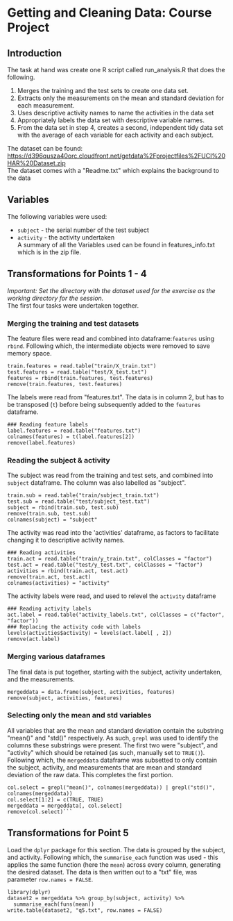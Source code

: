 # Getting and Cleaning Data: Course Project
## Introduction
The task at hand was create one R script called run_analysis.R that does the following.  
1. Merges the training and the test sets to create one data set.  
2. Extracts only the measurements on the mean and standard deviation for each measurement.  
3. Uses descriptive activity names to name the activities in the data set  
4. Appropriately labels the data set with descriptive variable names.  
5. From the data set in step 4, creates a second, independent tidy data set with the average of each variable for each activity and each subject. 

The dataset can be found: https://d396qusza40orc.cloudfront.net/getdata%2Fprojectfiles%2FUCI%20HAR%20Dataset.zip  
The dataset comes with a "Readme.txt" which explains the background to the data

## Variables
The following variables were used:  
* `subject` - the serial number of the test subject  
* `activity` - the activity undertaken  
A summary of all the Variables used can be found in features_info.txt which is in the zip file.

## Transformations for Points 1 - 4
*Important:* *Set the directory with the dataset used for the exercise as the working directory for the session.*  
The first four tasks were undertaken together.

### Merging the training and test datasets
The feature files were read and combined into dataframe:`features` using `rbind`. Following which, the intermediate objects were removed to save memory space.
```
train.features = read.table("train/X_train.txt")
test.features = read.table("test/X_test.txt")
features = rbind(train.features, test.features)
remove(train.features, test.features)
```
The labels were read from "features.txt". The data is in column 2, but has to be transposed (`t`) before being subsequently added to the `features` dataframe.
```
### Reading feature labels
label.features = read.table("features.txt")
colnames(features) = t(label.features[2])
remove(label.features)
```

### Reading the subject & activity
The subject was read from the training and test sets, and combined into `subject` dataframe. The column was also labelled as "subject".
```
train.sub = read.table("train/subject_train.txt")
test.sub = read.table("test/subject_test.txt")
subject = rbind(train.sub, test.sub)
remove(train.sub, test.sub)
colnames(subject) = "subject"
```

The activity was read into the 'activities' dataframe, as factors to facilitate changing it to descriptive activity names.
```
### Reading activities
train.act = read.table("train/y_train.txt", colClasses = "factor")
test.act = read.table("test/y_test.txt", colClasses = "factor")
activities = rbind(train.act, test.act)
remove(train.act, test.act)
colnames(activities) = "activity"
```
The activity labels were read, and used to relevel the `activity` dataframe
```
### Reading activity labels
act.label = read.table("activity_labels.txt", colClasses = c("factor", "factor"))
### Replacing the activity code with labels
levels(activities$activity) = levels(act.label[ , 2])
remove(act.label)
```

### Merging various dataframes
The final data is put together, starting with the subject, activity undertaken, and the measurements.
```
mergeddata = data.frame(subject, activities, features)
remove(subject, activities, features)
```

### Selecting only the mean and std variables
All variables that are the mean and standard deviation contain the substring "mean()" and "std()" respectively. As such, `grepl` was used to identify the columns these substrings were present. The first two were "subject", and "activity" which should be retained (as such, manually set to `TRUE()`). Following which, the `mergeddata` dataframe was subsetted to only contain the subject, activity, and measurements that are mean and standard deviation of the raw data. This completes the first portion.
```
col.select = grepl("mean()", colnames(mergeddata)) | grepl("std()", colnames(mergeddata))
col.select[1:2] = c(TRUE, TRUE)
mergeddata = mergeddata[, col.select]
remove(col.select)```
```
## Transformations for Point 5
Load the `dplyr` package for this section. The data is grouped by the subject, and activity. Following which, the `summarise_each` function was used - this applies the same function (here the `mean`) across every column, generating the desired dataset. The data is then written out to a "txt" file, was parameter `row.names = FALSE`.
```
library(dplyr)
dataset2 = mergeddata %>% group_by(subject, activity) %>%
  summarise_each(funs(mean))
write.table(dataset2, "q5.txt", row.names = FALSE)
```
